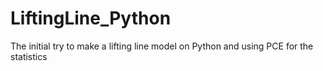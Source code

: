 # LiftingLine_Python
The initial try to make a lifting line model on Python and using PCE for the statistics
